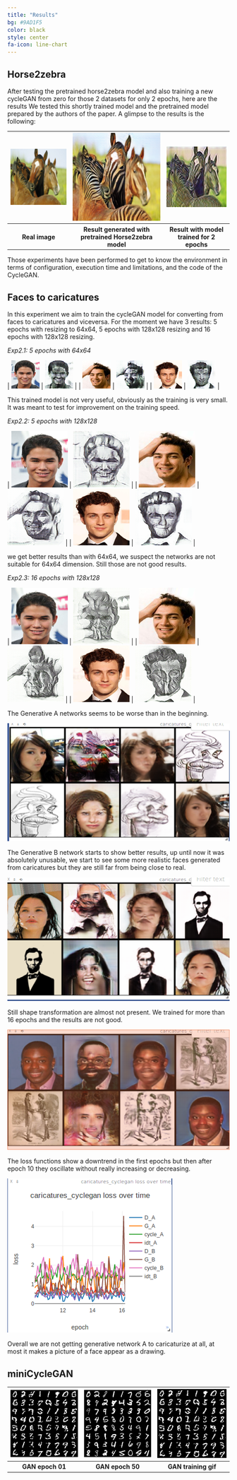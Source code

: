 ```yaml
---
title: "Results"
bg: #9AD1F5
color: black
style: center
fa-icon: line-chart
---
```







## Horse2zebra

After testing the pretrained horse2zebra model and also training a new cycleGAN from zero for those 2 datasets for only 2 epochs, here are the results
We tested this shortly trained model and the pretrained model prepared by the authors of the paper. A glimpse to the results is the following:


<table style="width:100%">
  <tr>
    <th><img src="./img/training/pretrained_n02381460_1010_real_A.png" alt="Real image"/>
	</th>
    <th><img src="./img/training/pretrained_n02381460_1010_fake_B.png" alt="Result with pretrained Horse2zebra model"/></th> 
    <th><img src="./img/training/trained_2e_n02381460_1010_fake_B.png" alt="Result with model trained for 2 epochs"/></th>
  </tr>
  <tr>
  <th>Real image</th>
    <th>Result generated with pretrained Horse2zebra model</th> 
    <th>Result with model trained for 2 epochs</th>
  </tr>
</table>

Those experiments have been performed to get to know the environment in terms of configuration, execution time and limitations, and the code of the CycleGAN.


## Faces to caricatures

In this experiment we aim to train the cycleGAN model for converting from faces to caricatures and viceversa. For the moment we have 3 results: 5 epochs with resizing to 64x64, 5 epochs with 128x128 resizing and 16 epochs with 128x128 resizing.

*Exp2.1: 5 epochs with 64x64*	

| ![](./img/training/64x64/64x_006002_real_A.png ) | 	![](./img/training/64x64/64x_006002_fake_B.png ) |
| ![](./img/training/64x64/64x_006007_real_A.png ) | 	![](./img/training/64x64/64x_006007_fake_B.png) |
| ![](./img/training/64x64/64x_006085_real_A.png) | 	![](./img/training/64x64/64x_006085_fake_B.png ) |


This trained model is not very useful, obviously as the training is very small. It was meant to test for improvement on the training speed.


*Exp2.2: 5 epochs with 128x128*

| ![](./img/training/128x128_5e/006002_real_A.png ) | 	![](./img/training/128x128_5e/006002_fake_B.png ) |
| ![](./img/training/128x128_5e/006007_real_A.png ) | 	![](./img/training/128x128_5e/006007_fake_B.png ) |
| ![](./img/training/128x128_5e/006085_real_A.png ) | 	![](./img/training/128x128_5e/006085_fake_B.png ) |


we get better results than with 64x64, we suspect the networks are not suitable for 64x64 dimension. Still those are not good results.


*Exp2.3: 16 epochs with 128x128*

| ![](./img/training/128x128_16e/006002_real_A.png ) | 	![](./img/training/128x128_16e/006002_fake_B.png ) |
| ![](./img/training/128x128_16e/006007_real_A.png ) | 	![](./img/training/128x128_16e/006007_fake_B.png ) |
| ![](./img/training/128x128_16e/006085_real_A.png ) | 	![](./img/training/128x128_16e/006085_fake_B.png ) |

The Generative A networks seems to be worse than in the beginning.

![](./img/training/128x128_16e/local_14e_128x128_sample2.png )

The Generative B network starts to show better results, up until now it was absolutely unusable, we start to see some more realistic faces generated from caricatures but they are still far from being close to real.

![](./img/training/128x128_16e/local_13e_128x128_sample9.png )

Still shape transformation are almost not present.
We trained for more than 16 epochs and the results are not good.

![](./img/training/128x128_16e/local_15e_128x128_sample9.png )

The loss functions show a downtrend in the first epochs but then after epoch 10 they oscillate without really increasing or decreasing.

![](./img/training/128x128_16e/local_16e_128x128_losses.png )

Overall we are not getting generative network A to caricaturize at all, at most it makes a picture of a face appear as a drawing.

## miniCycleGAN

<table style="width:100%">
  <tr>
    <th><img src="./img/GAN_epoch001.png" alt="Epoch001"/></th>
    <th><img src="./img/GAN_epoch050.png" alt="Epoch050"/></th> 
    <th><img src="./img/GAN_generate_animation.gif" alt="Training gif"/></th>
  </tr>
  <tr>
    <th>GAN epoch 01</th>
    <th>GAN epoch 50</th> 
    <th>GAN training gif</th>
  </tr>
</table>

